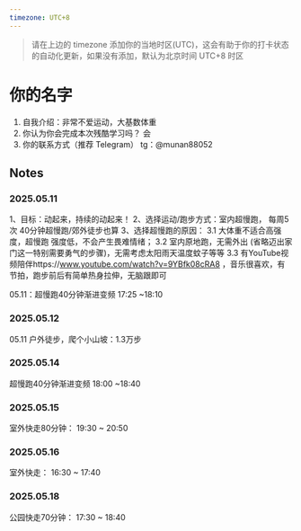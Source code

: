 ```yaml
---
timezone: UTC+8
---
```


> 请在上边的 timezone 添加你的当地时区(UTC)，这会有助于你的打卡状态的自动化更新，如果没有添加，默认为北京时间 UTC+8 时区


# 你的名字

1. 自我介绍：非常不爱运动，大基数体重
2. 你认为你会完成本次残酷学习吗？ 会
3. 你的联系方式（推荐 Telegram） tg：@munan88052

## Notes

<!-- Content_START -->

### 2025.05.11

1、目标：动起来，持续的动起来！ 
2、选择运动/跑步方式：室内超慢跑， 每周5次 40分钟超慢跑/郊外徒步也算
3、选择超慢跑的原因：
	3.1 大体重不适合高强度，超慢跑 强度低，不会产生畏难情绪；
	3.2 室内原地跑，无需外出 (省略迈出家门这一特别需要勇气的步骤)，无需考虑太阳雨天温度蚊子等等
	3.3 有YouTube视频陪伴https://www.youtube.com/watch?v=9YBfk08cRA8 ，音乐很喜欢，有节拍，跑步前后有简单热身拉伸，无脑跟即可

05.11：超慢跑40分钟渐进变频 17:25 ~18:10


### 2025.05.12
05.11 户外徒步，爬个小山坡：1.3万步

### 2025.05.14
超慢跑40分钟渐进变频 18:00 ~18:40

### 2025.05.15
室外快走80分钟： 19:30 ~ 20:50

### 2025.05.16
室外快走： 16:30 ~ 17:40

### 2025.05.18
公园快走70分钟： 17:30 ~ 18:40



<!-- Content_END -->
